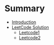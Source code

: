 # Summary

* [Introduction](README.md)
* [LeetCode Solution](chapter1.md)
   * [Leetcode1](leetcode1.md)
   * [Leetcode2](leetcode2.md)

